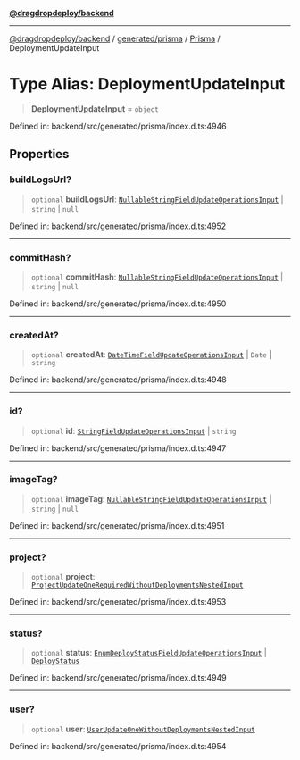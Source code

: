 [**@dragdropdeploy/backend**](../../../../../README.md)

***

[@dragdropdeploy/backend](../../../../../README.md) / [generated/prisma](../../../README.md) / [Prisma](../README.md) / DeploymentUpdateInput

# Type Alias: DeploymentUpdateInput

> **DeploymentUpdateInput** = `object`

Defined in: backend/src/generated/prisma/index.d.ts:4946

## Properties

### buildLogsUrl?

> `optional` **buildLogsUrl**: [`NullableStringFieldUpdateOperationsInput`](NullableStringFieldUpdateOperationsInput.md) \| `string` \| `null`

Defined in: backend/src/generated/prisma/index.d.ts:4952

***

### commitHash?

> `optional` **commitHash**: [`NullableStringFieldUpdateOperationsInput`](NullableStringFieldUpdateOperationsInput.md) \| `string` \| `null`

Defined in: backend/src/generated/prisma/index.d.ts:4950

***

### createdAt?

> `optional` **createdAt**: [`DateTimeFieldUpdateOperationsInput`](DateTimeFieldUpdateOperationsInput.md) \| `Date` \| `string`

Defined in: backend/src/generated/prisma/index.d.ts:4948

***

### id?

> `optional` **id**: [`StringFieldUpdateOperationsInput`](StringFieldUpdateOperationsInput.md) \| `string`

Defined in: backend/src/generated/prisma/index.d.ts:4947

***

### imageTag?

> `optional` **imageTag**: [`NullableStringFieldUpdateOperationsInput`](NullableStringFieldUpdateOperationsInput.md) \| `string` \| `null`

Defined in: backend/src/generated/prisma/index.d.ts:4951

***

### project?

> `optional` **project**: [`ProjectUpdateOneRequiredWithoutDeploymentsNestedInput`](ProjectUpdateOneRequiredWithoutDeploymentsNestedInput.md)

Defined in: backend/src/generated/prisma/index.d.ts:4953

***

### status?

> `optional` **status**: [`EnumDeployStatusFieldUpdateOperationsInput`](EnumDeployStatusFieldUpdateOperationsInput.md) \| [`DeployStatus`](../../$Enums/type-aliases/DeployStatus.md)

Defined in: backend/src/generated/prisma/index.d.ts:4949

***

### user?

> `optional` **user**: [`UserUpdateOneWithoutDeploymentsNestedInput`](UserUpdateOneWithoutDeploymentsNestedInput.md)

Defined in: backend/src/generated/prisma/index.d.ts:4954
